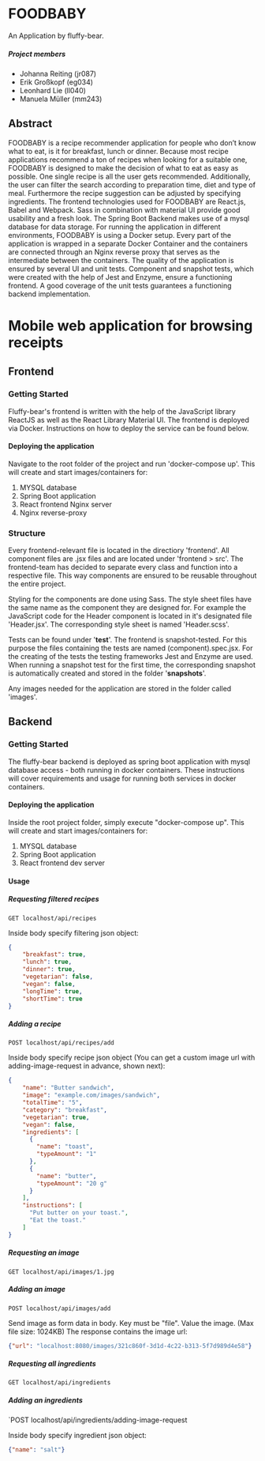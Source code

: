 # FOODBABY
An Application by fluffy-bear.

##### Project members
* Johanna Reiting (jr087)
* Erik Großkopf (eg034)
* Leonhard Lie (ll040)
* Manuela Müller (mm243)

## Abstract
FOODBABY is a recipe recommender application for people who don’t know what to eat, is it for breakfast, lunch or dinner. Because most recipe applications recommend a ton of recipes when looking for a suitable one, FOODBABY is designed to make the decision of what to eat as easy as possible. One single recipe is all the user gets recommended. Additionally, the user can filter the search according to preparation time, diet and type of meal. Furthermore the recipe suggestion can be adjusted by specifying ingredients. 
The frontend technologies used for FOODBABY are React.js, Babel and Webpack. Sass in combination with material UI provide good usability and a fresh look. The Spring Boot Backend makes use of a mysql database for data storage. For running the application in different environments, FOODBABY is using a Docker setup. Every part of the application is wrapped in a separate Docker Container and the containers are connected through an Nginx reverse proxy that serves as the intermediate between the containers. 
The quality of the application is ensured by several UI and unit tests. Component and snapshot tests, which were created with the help of Jest and Enzyme, ensure a functioning frontend. A good coverage of the unit tests guarantees a functioning backend implementation.


# Mobile web application for browsing receipts
## Frontend
### Getting Started
Fluffy-bear's frontend is written with the help of the JavaScript library ReactJS as well as the React Library Material UI.
The frontend is deployed via Docker. Instructions on how to deploy the service can be found below.

#### Deploying the application
Navigate to the root folder of the project and run 'docker-compose up'.
This will create and start images/containers for:
1. MYSQL database
2. Spring Boot application
3. React frontend Nginx server
4. Nginx reverse-proxy


### Structure
Every frontend-relevant file is located in the directiory 'frontend'. 
All component files are .jsx files and are located under 'frontend > src'.
The frontend-team has decided to separate every class and function into a respective file. This way components are ensured to be reusable throughout the entire project.

Styling for the components are done using Sass. The style sheet files have the same name as the component they are designed for.
For example the JavaScript code for the Header component is located in it's designated file 'Header.jsx'. The corresponding style sheet is named 'Header.scss'.

Tests can be found under '__test__'. The frontend is snapshot-tested. For this purpose the files containing the tests are named (component).spec.jsx.
For the creating of the tests the testing frameworks Jest and Enzyme are used.
When running a snapshot test for the first time, the corresponding snapshot is automatically created and stored in the folder '__snapshots__'.

Any images needed for the application are stored in the folder called 'images'.

## Backend
### Getting Started
The fluffy-bear backend is deployed as spring boot application with mysql database access - both running in docker containers. These instructions will cover requirements and usage for running both services in docker containers.

#### Deploying the application
Inside the root project folder, simply execute "docker-compose up".
This will create and start images/containers for:
1. MYSQL database
2. Spring Boot application
3. React frontend dev server

#### Usage
##### Requesting filtered recipes
`GET localhost/api/recipes`

Inside body specify filtering json object:
```json
{
    "breakfast": true,
    "lunch": true,
    "dinner": true,
    "vegetarian": false,
    "vegan": false,
    "longTime": true,
    "shortTime": true
}
```

##### Adding a recipe
`POST localhost/api/recipes/add`

Inside body specify recipe json object (You can get a custom image url with adding-image-request in advance, shown next):
```json
{
    "name": "Butter sandwich",
    "image": "example.com/images/sandwich",
    "totalTime": "5",
    "category": "breakfast",
    "vegetarian": true,
    "vegan": false,
    "ingredients": [
      {
        "name": "toast",
        "typeAmount": "1"
      },
      {
        "name": "butter",
        "typeAmount": "20 g"
      }
    ],
    "instructions": [
      "Put butter on your toast.",
      "Eat the toast."
    ]
}
```

##### Requesting an image
`GET localhost/api/images/1.jpg`

##### Adding an image
`POST localhost/api/images/add`

Send image as form data in body.
Key must be "file". Value the image. (Max file size: 1024KB)
The response contains the image url:
```json
{"url": "localhost:8080/images/321c860f-3d1d-4c22-b313-5f7d989d4e58"}
```

##### Requesting all ingredients
`GET localhost/api/ingredients`

##### Adding an ingredients
`POST localhost/api/ingredients/adding-image-request

Inside body specify ingredient json object:
```json
{"name": "salt"}
```
